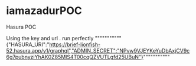 # iamazadurPOC
Hasura POC

Using the key and url . run perfectly
"""""""""""{"HASURA_URI":"https://brief-lionfish-52.hasura.app/v1/graphql","ADMIN_SECRET":"NPvw9VJEYKeYuDbAxjCV9c6g7pubnyziYhAK0Z85MlS4T00cqQZVUTLgfd25UBuN"}"""""""""""